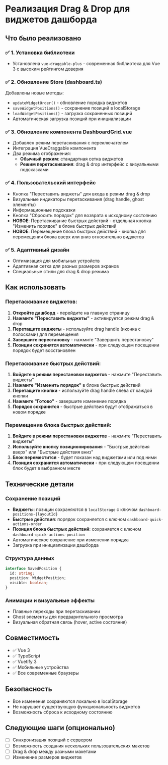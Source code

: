 # Реализация Drag & Drop для виджетов дашборда

## Что было реализовано

### ✅ 1. Установка библиотеки
- Установлена `vue-draggable-plus` - современная библиотека для Vue 3 с высоким рейтингом доверия

### ✅ 2. Обновление Store (dashboard.ts)
Добавлены новые методы:
- `updateWidgetOrder()` - обновление порядка виджетов
- `saveWidgetPositions()` - сохранение позиций в localStorage
- `loadWidgetPositions()` - загрузка сохраненных позиций
- Автоматическая загрузка позиций при инициализации

### ✅ 3. Обновление компонента DashboardGrid.vue
- Добавлен режим перетаскивания с переключателем
- Интеграция VueDraggable компонента
- Два режима отображения:
  - **Обычный режим**: стандартная сетка виджетов
  - **Режим перетаскивания**: drag & drop интерфейс с визуальными подсказками

### ✅ 4. Пользовательский интерфейс
- Кнопка "Переставить виджеты" для входа в режим drag & drop
- Визуальные индикаторы перетаскивания (drag handle, ghost элементы)
- Информационные подсказки
- Кнопка "Сбросить порядок" для возврата к исходному состоянию
- **НОВОЕ**: Перетаскивание быстрых действий - отдельная кнопка "Изменить порядок" в блоке быстрых действий
- **НОВОЕ**: Перемещение блока быстрых действий - кнопка для перемещения блока вверх или вниз относительно виджетов

### ✅ 5. Адаптивный дизайн
- Оптимизация для мобильных устройств
- Адаптивная сетка для разных размеров экранов
- Специальные стили для drag & drop режима

## Как использовать

### Перетаскивание виджетов:
1. **Откройте дашборд** - перейдите на главную страницу
2. **Нажмите "Переставить виджеты"** - активируется режим drag & drop
3. **Перетащите виджеты** - используйте drag handle (иконка с полосками) для перемещения
4. **Завершите перестановку** - нажмите "Завершить перестановку"
5. **Позиции сохранятся автоматически** - при следующем посещении порядок будет восстановлен

### Перетаскивание быстрых действий:
1. **Войдите в режим перестановки виджетов** - нажмите "Переставить виджеты"
2. **Нажмите "Изменить порядок"** в блоке быстрых действий
3. **Перетащите кнопки** - используйте drag handle слева от каждой кнопки
4. **Нажмите "Готово"** - завершите изменение порядка
5. **Порядок сохранится** - быстрые действия будут отображаться в новом порядке

### Перемещение блока быстрых действий:
1. **Войдите в режим перестановки виджетов** - нажмите "Переставить виджеты"
2. **Используйте кнопку позиционирования** - "Быстрые действия вверх" или "Быстрые действия вниз"
3. **Блок переместится** - будет показан над виджетами или под ними
4. **Позиция сохранится автоматически** - при следующем посещении блок будет в выбранном месте

## Технические детали

### Сохранение позиций
- **Виджеты**: позиции сохраняются в `localStorage` с ключом `dashboard-positions-{layoutId}`
- **Быстрые действия**: порядок сохраняется с ключом `dashboard-quick-actions-order`
- **Позиция блока быстрых действий**: сохраняется с ключом `dashboard-quick-actions-position`
- Автоматическое сохранение при изменении порядка
- Загрузка при инициализации дашборда

### Структура данных
```typescript
interface SavedPosition {
  id: string;
  position: WidgetPosition;
  visible: boolean;
}
```

### Анимации и визуальные эффекты
- Плавные переходы при перетаскивании
- Ghost элементы для предварительного просмотра
- Визуальная обратная связь (hover, active состояния)

## Совместимость
- ✅ Vue 3
- ✅ TypeScript
- ✅ Vuetify 3
- ✅ Мобильные устройства
- ✅ Все современные браузеры

## Безопасность
- Все изменения сохраняются локально в localStorage
- Не нарушает существующую функциональность виджетов
- Возможность сброса к исходному состоянию

## Следующие шаги (опционально)
- [ ] Синхронизация позиций с сервером
- [ ] Возможность создания нескольких пользовательских макетов
- [ ] Drag & drop между разными макетами
- [ ] Изменение размеров виджетов

